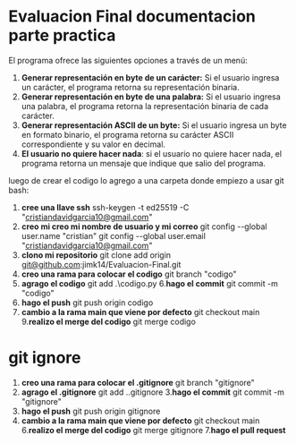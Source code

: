 # Evaluacion Final documentacion parte practica


El programa ofrece las siguientes opciones a través de un menú:
1. **Generar representación en byte de un carácter:** Si el usuario ingresa un carácter, el programa retorna su representación binaria.
2. **Generar representación en byte de una palabra:** Si el usuario ingresa una palabra, el programa retorna la representación binaria de cada carácter.
3. **Generar representación ASCII de un byte:** Si el usuario ingresa un byte en formato binario, el programa retorna su carácter ASCII correspondiente y su valor en decimal.
4. **El usuario no quiere hacer nada**: si el usuario no quiere hacer nada, el programa retorna un mensaje que indique que salio del programa.

luego de crear el codigo lo agrego a una carpeta donde empiezo a usar git bash:
1.  **cree una llave ssh**
   ssh-keygen -t ed25519 -C "cristiandavidgarcia10@gmail.com"
2. **creo mi creo mi nombre de usuario y mi correo**
   git config --global user.name "cristian"
   git config --global user.email "cristiandavidgarcia10@gmail.com"
3. **clono mi repositorio**
   git clone add origin git@github.com:jimk14/Evaluacion-Final.git
4. **creo una rama para colocar el codigo**
   git branch "codigo"
5. **agrago el codigo**
   git add .\codigo.py
6.**hago el commit**
   git commit -m "codigo"
7. **hago el push**
   git push origin codigo
8. **cambio a la rama main que viene por defecto**
   git checkout main
9.**realizo el merge del codigo**
   git merge codigo

# git ignore

1. **creo una rama para colocar el .gitignore**
   git branch "gitignore"
2. **agrago el .gitignore**
   git add .\.gitignore
3.**hago el commit**
   git commit -m "gitignore"
4. **hago el push**
   git push origin gitignore
5. **cambio a la rama main que viene por defecto**
   git checkout main
6.**realizo el merge del codigo**
   git merge gitignore
7.**hago el pull request**




 
